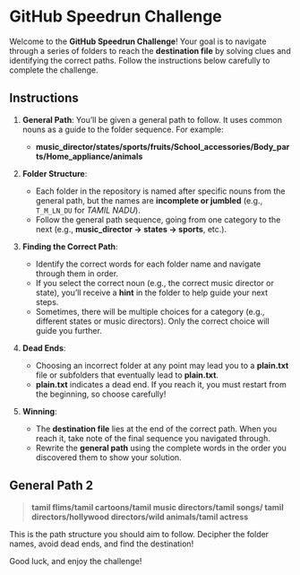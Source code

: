 # GitHub Speedrun Challenge

Welcome to the **GitHub Speedrun Challenge**! Your goal is to navigate through a series of folders to reach the **destination file** by solving clues and identifying the correct paths. Follow the instructions below carefully to complete the challenge.

## Instructions

1. **General Path**: You’ll be given a general path to follow. It uses common nouns as a guide to the folder sequence. For example:
   - **music_director/states/sports/fruits/School_accessories/Body_parts/Home_appliance/animals**

2. **Folder Structure**:
   - Each folder in the repository is named after specific nouns from the general path, but the names are **incomplete or jumbled** (e.g., `T_M_LN_DU` for *TAMIL NADU*).
   - Follow the general path sequence, going from one category to the next (e.g., **music_director → states → sports**, etc.).

3. **Finding the Correct Path**:
   - Identify the correct words for each folder name and navigate through them in order.
   - If you select the correct noun (e.g., the correct music director or state), you’ll receive a **hint** in the folder to help guide your next steps.
   - Sometimes, there will be multiple choices for a category (e.g., different states or music directors). Only the correct choice will guide you further.

4. **Dead Ends**:
   - Choosing an incorrect folder at any point may lead you to a **plain.txt** file or subfolders that eventually lead to **plain.txt**.
   - **plain.txt** indicates a dead end. If you reach it, you must restart from the beginning, so choose carefully!

5. **Winning**:
   - The **destination file** lies at the end of the correct path. When you reach it, take note of the final sequence you navigated through.
   - Rewrite the **general path** using the complete words in the order you discovered them to show your solution.

## General Path 2
> **tamil flims/tamil cartoons/tamil music directors/tamil songs/ tamil directors/hollywood directors/wild animals/tamil actress**

This is the path structure you should aim to follow. Decipher the folder names, avoid dead ends, and find the destination!

Good luck, and enjoy the challenge!
